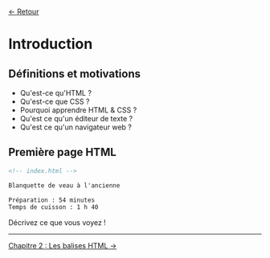 [← Retour](README.md)

Introduction
===

Définitions et motivations
---

- Qu'est-ce qu'HTML ?
- Qu'est-ce que CSS ?
- Pourquoi apprendre HTML & CSS ?
- Qu'est ce qu'un éditeur de texte ?
- Qu'est ce qu'un navigateur web ?

Première page HTML
---

```html
<!-- index.html -->

Blanquette de veau à l'ancienne

Préparation : 54 minutes
Temps de cuisson : 1 h 40
```

Décrivez ce que vous voyez !

---

[Chapitre 2 : Les balises HTML →](002-chapitre-les-balises-html.md)
